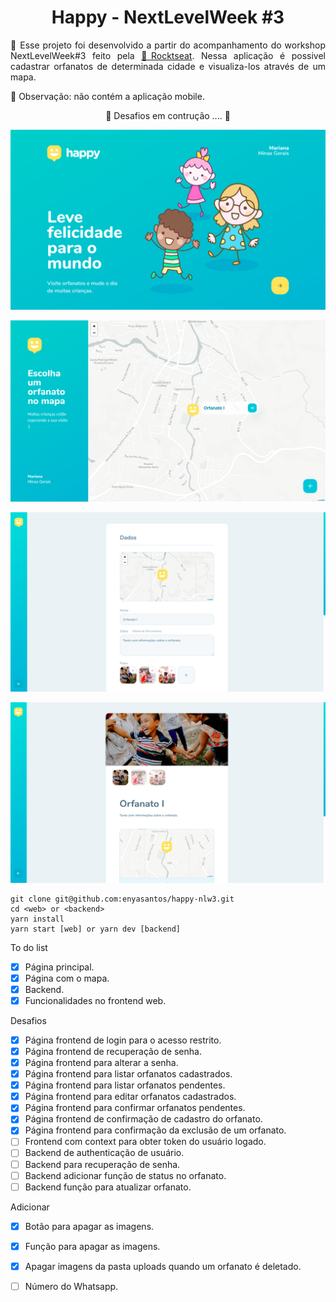 <h1 align="center"> Happy - NextLevelWeek #3 </h1>

<p align="justify">🚀 Esse projeto foi desenvolvido a partir do acompanhamento do workshop NextLevelWeek#3 feito pela <a href="https://rocketseat.com.br/">🔗Rocktseat</a>. Nessa aplicação é possivel cadastrar orfanatos de determinada cidade e visualiza-los através de um mapa.</p>

<p align="justify">📣 Observação: não contém a aplicação mobile.</p>

<p align="center"> 
  🚧 Desafios em contrução .... 🚧
</p>

<p align="center">
  <img alt="Pagina home"  src="screenshot/home.png" />
</p>

<p align="center">
  <img alt="Pagina home"  src="screenshot/orphanages_map.png" />
</p>

<p align="center">
  <img alt="Pagina home"  src="screenshot/create_orphanage.png" />
</p>

<p align="center">
  <img alt="Pagina home"  src="screenshot/orphanage.png" />
</p>


```
git clone git@github.com:enyasantos/happy-nlw3.git
cd <web> or <backend>
yarn install
yarn start [web] or yarn dev [backend]
```

To do list
- [x] Página principal.
- [x] Página com o mapa.
- [x] Backend.
- [x] Funcionalidades no frontend web.

Desafios
- [x] Página frontend de login para o acesso restrito.
- [x] Página frontend de recuperação de senha.
- [x] Página frontend para alterar a senha.
- [x] Página frontend para listar orfanatos cadastrados.
- [x] Página frontend para listar orfanatos pendentes.
- [x] Página frontend para editar orfanatos cadastrados.
- [x] Página frontend para confirmar orfanatos pendentes.
- [x] Página frontend de confirmação de cadastro do orfanato.
- [x] Página frontend para confirmação da exclusão de um orfanato.
- [ ] Frontend com context para obter token do usuário logado.
- [ ] Backend de authenticação de usuário.
- [ ] Backend para recuperação de senha.
- [ ] Backend adicionar função de status no orfanato.
- [ ] Backend função para atualizar orfanato.

Adicionar
- [x] Botão para apagar as imagens.
- [x] Função para apagar as imagens.
- [x] Apagar imagens da pasta uploads quando um orfanato é deletado.
- [ ] Número do Whatsapp.

